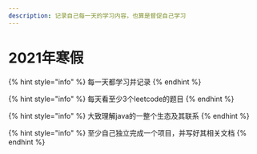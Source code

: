 ```yaml
---
description: 记录自己每一天的学习内容，也算是督促自己学习
---
```


# 2021年寒假

{% hint style="info" %}
每一天都学习并记录
{% endhint %}

{% hint style="info" %}
每天看至少3个leetcode的题目
{% endhint %}

{% hint style="info" %}
大致理解java的一整个生态及其联系
{% endhint %}

{% hint style="info" %}
至少自己独立完成一个项目，并写好其相关文档
{% endhint %}


